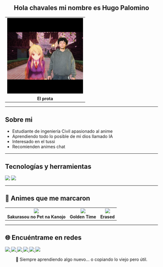 <h2 align="center">Hola chavales mi nombre es Hugo Palomino</h2>

<table align="center">
  <tr>
    <td align="center">
      <img src="https://github.com/HugoPalomino3cm/Tarea-2-Spotifind-/blob/d48628f1a78cbea3c8fe0ca7ac8cb5dbf44ae92a/fotoMia.png?raw=true" width="250" alt="Hugo Palomino"/>
    </td>
  </tr>
  <tr>
    <td align="center"><strong>El prota</strong></td>
  </tr>
</table>

---

## Sobre mi

- Estudiante de ingeniería Civil apasionado al anime
- Aprendiendo todo lo posible de mi dios llamado IA
- Interesado en el tussi
- Recomienden animes chat

---

## Tecnologías y herramientas

<p align="left">
  <img src="https://encrypted-tbn0.gstatic.com/images?q=tbn:ANd9GcQ0pVei_v--hjGJZwI9nTxqKoxsdI6AJUBpfvLGaDEwBpjAQhVFWi91GEzS5x1ye81ep9I&usqp=CAU"/>
  <img src="https://upload.wikimedia.org/wikipedia/commons/thumb/c/c3/Python-logo-notext.svg/1200px-Python-logo-notext.svg.png"/>
</p>

---

## 🍥 Animes que me marcaron

<table align="center">
  <tr>
    <td align="center">
      <img src="https://m.media-amazon.com/images/S/pv-target-images/761c73b19eadfe48d8792ad561f429f4e254eda903759dfbc20e1c03ffd9aa18.jpg" width="200"/><br>
      <strong>Sakurasou no Pet na Kanojo</strong>
    </td>
    <td align="center">
      <img src="https://encrypted-tbn0.gstatic.com/images?q=tbn:ANd9GcS4ToEBdOOLiwhFeH7aNyH-IHOqygl2ScD-Psb1doLNbBchWoln_azJYfp6CXnxIwDg1Ak&usqp=CAU" width="200"/><br>
      <strong>Golden Time</strong>
    </td>
    <td align="center">
      <img src="https://i.blogs.es/467d71/erased/1366_2000.jpeg" width="200"/><br>
      <strong>Erased</strong>
    </td>
  </tr>
</table>

---

## 🌐 Encuéntrame en redes

<p align="left">
  <a href="https://www.youtube.com/@TU_CANAL" target="_blank">
    <img src="https://img.shields.io/badge/YouTube-FF0000?style=for-the-badge&logo=youtube&logoColor=white"/>
  </a>
  <a href="https://www.instagram.com/TU_USUARIO" target="_blank">
    <img src="https://img.shields.io/badge/Instagram-E4405F?style=for-the-badge&logo=instagram&logoColor=white"/>
  </a>
  <a href="https://www.twitch.tv/TU_USUARIO" target="_blank">
    <img src="https://img.shields.io/badge/Twitch-9146FF?style=for-the-badge&logo=twitch&logoColor=white"/>
  </a>
  <a href="https://discordapp.com/users/TU_ID" target="_blank">
    <img src="https://img.shields.io/badge/Discord-5865F2?style=for-the-badge&logo=discord&logoColor=white"/>
  </a>
  <a href="mailto:tucorreo@gmail.com" target="_blank">
    <img src="https://img.shields.io/badge/Gmail-D14836?style=for-the-badge&logo=gmail&logoColor=white"/>
  </a>
  <a href="https://www.linkedin.com/in/TU_USUARIO" target="_blank">
    <img src="https://img.shields.io/badge/LinkedIn-0077B5?style=for-the-badge&logo=linkedin&logoColor=white"/>
  </a>
</p>


<p align="center">💬 Siempre aprendiendo algo nuevo... o copiando lo viejo pero útil.</p>
